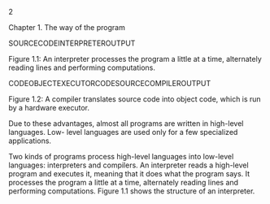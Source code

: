 2

Chapter 1. The way of the program

SOURCECODEINTERPRETEROUTPUT

Figure 1.1: An interpreter processes the program a little at a time, alternately reading lines and performing computations.

CODEOBJECTEXECUTORCODESOURCECOMPILEROUTPUT

Figure 1.2: A compiler translates source code into object code, which is run by a hardware executor.

Due to these advantages, almost all programs are written in high-level languages. Low- level languages are used only for a few specialized applications.

Two kinds of programs process high-level languages into low-level languages: interpreters and compilers. An interpreter reads a high-level program and executes it, meaning that it does what the program says. It processes the program a little at a time, alternately reading lines and performing computations. Figure 1.1 shows the structure of an interpreter.